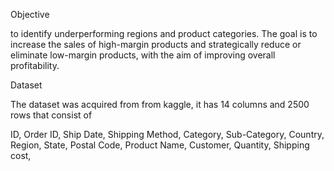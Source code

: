 Objective 

to identify underperforming regions and product categories. The goal is to increase the sales of high-margin products and strategically reduce or eliminate low-margin products, with the aim of improving overall profitability.

Dataset

The dataset was acquired from from kaggle, it has 14 columns and 2500 rows that consist of

ID,
Order ID,
Ship Date,
Shipping Method,
Category,
Sub-Category,
Country,
Region,
State,
Postal Code,
Product Name,
Customer,
Quantity,
Shipping cost,
